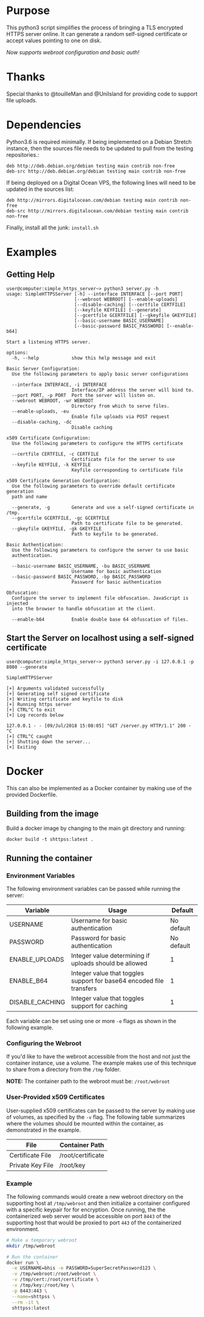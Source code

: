 # Purpose

This python3 script simplifies the process of bringing a TLS encrypted HTTPS
server online. It can generate a random self-signed certificate or accept values
pointing to one on disk.

*Now supports webroot configuration and basic auth!*

# Thanks

Special thanks to @touilleMan and @UniIsland for providing code to support
file uploads. 

# Dependencies

Python3.6 is required minimally. If being implemented on a Debian Stretch instance,
then the sources file needs to be updated to pull from the testing repositories.:

```
deb http://deb.debian.org/debian testing main contrib non-free
deb-src http://deb.debian.org/debian testing main contrib non-free
```

If being deployed on a Digital Ocean VPS, the following lines will need to be updated
in the sources list:

```
deb http://mirrors.digitalocean.com/debian testing main contrib non-free
deb-src http://mirrors.digitalocean.com/debian testing main contrib non-free
```

Finally, install all the junk: `install.sh`

# Examples

## Getting Help

```
user@computer:simple_https_server~> python3 server.py -h
usage: SimpleHTTPSServer [-h] --interface INTERFACE [--port PORT]
                         [--webroot WEBROOT] [--enable-uploads]
                         [--disable-caching] [--certfile CERTFILE]
                         [--keyfile KEYFILE] [--generate]
                         [--gcertfile GCERTFILE] [--gkeyfile GKEYFILE]
                         [--basic-username BASIC_USERNAME]
                         [--basic-password BASIC_PASSWORD] [--enable-b64]

Start a listening HTTPS server.

options:
  -h, --help            show this help message and exit

Basic Server Configuration:
  Use the following parameters to apply basic server configurations

  --interface INTERFACE, -i INTERFACE
                        Interface/IP address the server will bind to.
  --port PORT, -p PORT  Port the server will listen on.
  --webroot WEBROOT, -wr WEBROOT
                        Directory from which to serve files.
  --enable-uploads, -eu
                        Enable file uploads via POST request
  --disable-caching, -dc
                        Disable caching

x509 Certificate Configuration:
  Use the following parameters to configure the HTTPS certificate

  --certfile CERTFILE, -c CERTFILE
                        Certificate file for the server to use
  --keyfile KEYFILE, -k KEYFILE
                        Keyfile corresponding to certificate file

x509 Certificate Generation Configuration:
  Use the following parameters to override default certificate generation
  path and name

  --generate, -g        Generate and use a self-signed certificate in /tmp.
  --gcertfile GCERTFILE, -gc GCERTFILE
                        Path to certificate file to be generated.
  --gkeyfile GKEYFILE, -gk GKEYFILE
                        Path to keyfile to be generated.

Basic Authentication:
  Use the following parameters to configure the server to use basic
  authentication.

  --basic-username BASIC_USERNAME, -bu BASIC_USERNAME
                        Username for basic authentication
  --basic-password BASIC_PASSWORD, -bp BASIC_PASSWORD
                        Password for basic authentication

Obfuscation:
  Configure the server to implement file obfuscation. JavaScript is injected
  into the browser to handle obfuscation at the client.

  --enable-b64          Enable double base 64 obfuscation of files.

```

## Start the Server on localhost using a self-signed certificate

```
user@computer:simple_https_server~> python3 server.py -i 127.0.0.1 -p 8080 --generate

SimpleHTTPSServer

[+] Arguments validated successfully
[+] Generating self signed certificate
[+] Writing certificate and keyfile to disk
[+] Running https server
[+] CTRL^C to exit
[+] Log records below

127.0.0.1 - - [09/Jul/2018 15:08:05] "GET /server.py HTTP/1.1" 200 -
^C
[+] CTRL^C caught
[+] Shutting down the server...
[+] Exiting
```

# Docker

This can also be implemented as a Docker container by making use of the provided
Dockerfile.

## Building from the image

Build a docker image by changing to the main git directory and running:

```
docker build -t shttpss:latest .
```

## Running the container

### Environment Variables

The following environment variables can be passed while running the server:

|Variable|Usage|Default|
|---|---|---|
|USERNAME|Username for basic authentication|No default|
|PASSWORD|Password for basic authentication|No default|
|ENABLE\_UPLOADS|Integer value determining if uploads should be allowed|1|
|ENABLE\_B64|Integer value that toggles support for base64 encoded file transfers|1|
|DISABLE\_CACHING|Integer value that toggles support for caching|1|

Each variable can be set using one or more `-e` flags as shown in the following
example.

### Configuring the Webroot

If you'd like to have the webroot accessible from the host and not just the
container instance, use a volume. The example makes use of this technique to
share from a directory from the `/tmp` folder.

**NOTE:** The container path to the webroot must be: `/root/webroot`

### User-Provided x509 Certificates

User-supplied x509 certificates can be passed to the server by making use
of volumes, as specified by the `-v` flag. The following table summarizes
where the volumes should be mounted within the container, as demonstrated
in the example.

|File|Container Path|
|---|---|
|Certificate File|/root/certificate|
|Private Key File|/root/key|

### Example

The following commands would create a new webroot directory on the supporting
host at `/tmp/webroot` and then initialize a container configured with a specific
keypair for for encryption. Once running, the the containerized web server would
be accessible on port `8443` of the supporting host that would be proxied to port
`443` of the containerized environment.

```bash
# Make a temporary webroot
mkdir /tmp/webroot

# Run the container
docker run \
  -e USERNAME=bhis -e PASSWORD=SuperSecretPassword123 \
  -v /tmp/webroot:/root/webroot \
  -v /tmp/cert:/root/certificate \
  -v /tmp/key:/root/key \
  -p 8443:443 \
  --name=shttpss \
  --rm -it \
  shttpss:latest
```
